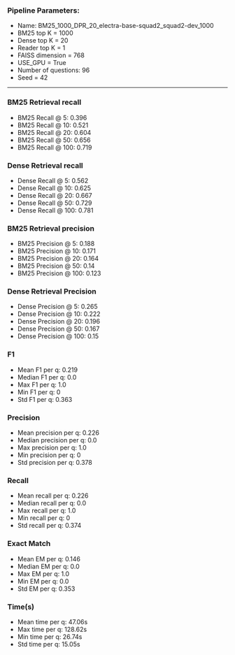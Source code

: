 ### Pipeline Parameters:
* Name: BM25_1000_DPR_20_electra-base-squad2_squad2-dev_1000
* BM25 top K = 1000
* Dense top K = 20
* Reader top K = 1
* FAISS dimension = 768
* USE_GPU = True
* Number of questions: 96
* Seed = 42
------
### BM25 Retrieval recall 
* BM25 Recall @ 5: 0.396
* BM25 Recall @ 10: 0.521
* BM25 Recall @ 20: 0.604
* BM25 Recall @ 50: 0.656
* BM25 Recall @ 100: 0.719
### Dense Retrieval recall 
* Dense Recall @ 5: 0.562
* Dense Recall @ 10: 0.625
* Dense Recall @ 20: 0.667
* Dense Recall @ 50: 0.729
* Dense Recall @ 100: 0.781
### BM25 Retrieval precision 
* BM25 Precision @ 5: 0.188
* BM25 Precision @ 10: 0.171
* BM25 Precision @ 20: 0.164
* BM25 Precision @ 50: 0.14
* BM25 Precision @ 100: 0.123
### Dense Retrieval Precision 
* Dense Precision @ 5: 0.265
* Dense Precision @ 10: 0.222
* Dense Precision @ 20: 0.196
* Dense Precision @ 50: 0.167
* Dense Precision @ 100: 0.15
### F1 
* Mean F1 per q: 0.219
* Median F1 per q: 0.0
* Max F1 per q: 1.0
* Min F1 per q: 0
* Std F1 per q: 0.363
### Precision 
* Mean precision per q: 0.226
* Median precision per q: 0.0
* Max precision per q: 1.0
* Min precision per q: 0
* Std precision per q: 0.378
### Recall 
* Mean recall per q: 0.226
* Median recall per q: 0.0
* Max recall per q: 1.0
* Min recall per q: 0
* Std recall per q: 0.374
### Exact Match 
* Mean EM per q: 0.146
* Median EM per q: 0.0
* Max EM per q: 1.0
* Min EM per q: 0.0
* Std EM per q: 0.353
### Time(s) 
* Mean time per q: 47.06s
* Max time per q: 128.62s
* Min time per q: 26.74s
* Std time per q: 15.05s
